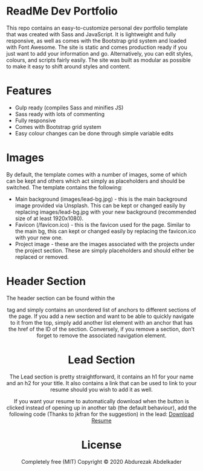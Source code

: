 # ReadMe Dev Portfolio 

This repo contains an easy-to-customize personal dev portfolio template that was created with Sass and JavaScript. It is lightweight and fully responsive, as well as comes with the Bootstrap grid system and loaded with Font Awesome. The site is static and comes production ready if you just want to add your information and go. Alternatively, you can edit styles, colours, and scripts fairly easily. The site was built as modular as possible to make it easy to shift around styles and content.

# Features
- Gulp ready (compiles Sass and minifies JS)
- Sass ready with lots of commenting
- Fully responsive
- Comes with Bootstrap grid system
- Easy colour changes can be done through simple variable edits

# Images
By default, the template comes with a number of images, some of which can be kept and others which act simply as placeholders and should be switched. The template contains the following:

- Main background (images/lead-bg.jpg) - this is the main background image provided via Unsplash. This can be kept or changed easily by replacing images/lead-bg.jpg with your new background (recommended size of at least 1920x1080).
- Favicon (/favicon.ico) - this is the favicon used for the page. Similar to the main bg, this can kept or changed easily by replacing the favicon.ico with your new one.
- Project image - these are the images associated with the projects under the project section. These are simply placeholders and should either be replaced or removed.

# Header Section
The header section can be found within the <header> tag and simply contains an unordered list of anchors to different sections of the page. If you add a new section and want to be able to quickly navigate to it from the top, simply add another list element with an anchor that has the href of the ID of the section. Conversely, if you remove a section, don't forget to remove the associated navigation element.

# Lead Section
The Lead section is pretty straightforward, it contains an h1 for your name and an h2 for your title. It also contains a link that can be used to link to your resume should you wish to add it as well.

If you want your resume to automatically download when the button is clicked instead of opening up in another tab (the default behaviour), add the following code (Thanks to jkfran for the suggestion) in the lead:
<a href="path/to/resume.pdf" download="resume.pdf" class="btn-rounded-white">Download Resume</a>

# License
Completely free (MIT) Copyright &copy; 2020 Abdurezak Abdelkader